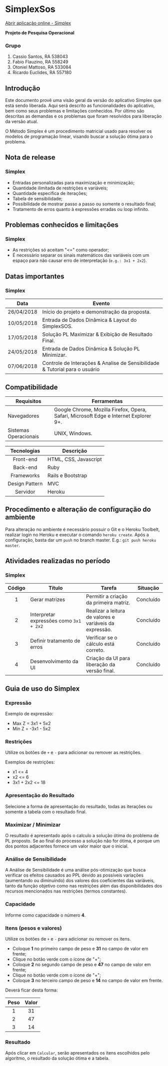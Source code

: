 # SimplexSos

[Abrir aplicação online - Simplex](https://pacific-reef-76315.herokuapp.com/)

**Projeto de Pesquisa Operacional**

### Grupo

1. Cassio Santos,    RA 538043
2. Fabio Flauzino,   RA 558249
3. Otoniel Mattoso,  RA 533084
4. Ricardo Euclides, RA 557180


## Introdução
Este documento provê uma visão geral da versão do aplicativo Simplex que está sendo liberada.
Aqui será descrito as funcionalidades do aplicativo, bem como seus problemas e limitações conhecidos.
Por último são descritas as demandas e os problemas que foram resolvidos para liberação da versão atual.

O Método Simplex é um procedimento matricial usado para resolver os modelos de
programação linear, visando buscar a solução ótima para o problema.

## Nota de release

### Simplex

* Entradas personalizadas para maximização e minimização;
* Quantidade ilimitada de restrições e variáveis;
* Quantidade especifica de iterações;
* Tabela de sensibilidade;
* Possibilidade de mostrar passo a passo ou somente o resultado final;
* Tratamento de erros quanto à expressões erradas ou loop infinito.

## Problemas conhecidos e limitações

### Simplex

* As restrições só aceitam "<=" como operador;
* É necessário separar os sinais matemáticos das variáveis com um espaço para não causar erro de interpretação (`e.g.: 3x1 + 2x2`).

## Datas importantes

### Simplex

| Data  | Evento    |
|:-----:|-----------|
| 26/04/2018    | Início do projeto e demonstração da proposta.   |
| 10/05/2018    | Entrada de Dados Dinâmica & Layout do SimplexSOS.   |
| 17/05/2018    | Solução PL Maximizar & Exibição de Resultado Final.   |
| 24/05/2018    | Entrada de Dados Dinâmica & Solução PL Minimizar.  |
| 07/06/2018	  | Controle de Interações & Analise de Sensibilidade & Tutorial para o usuário    |


## Compatibilidade

| Requisitos    | Ferramentas   |
|---------------|---------------|
| Navegadores   | Google Chrome, Mozilla Firefox, Opera, Safari, Microsoft Edge e Internet Explorer 9+.     |
| Sistemas Operacionais     | UNIX, Windows.    |

| Tecnologias   | Descrição |
|:-------------:|-----------|
| Front-end | HTML, CSS, Javascript |
| Back-end  | Ruby  |
| Frameworks    | Rails e Bootstrap     |
| Design Pattern    | MVC   |
| Servidor  | Heroku    |

## Procedimento e alteração de configuração do ambiente
Para alteração no ambiente é necessário possuir o Git e o Heroku Toolbelt, realizar login no Heroku e executar o comando `heroku create`. Após a configuração, basta dar um `push` no branch master. E.g.: `git push heroku master`.

## Atividades realizadas no período

### Simplex

| Código    | Título    | Tarefa    | Situação  |
|:---------:|-----------|-----------|:---------:|
| 1 | Gerar matrizes    | Permitir a criação da primeira matriz.    | Concluído |
| 2 | Interpretar expressões como `3x1 + 2x2`   | Realizar a leitura de valores e variáveis da expressão.   | Concluído |
| 3 | Definir tratamento de erros   | Verificar se o cálculo está correto.  | Concluído |
| 4 | Desenvolvimento da UI     | Criação da UI para liberação da versão final.     | Concluído     |

## Guia de uso do Simplex

### Expressão
Exemplo de expressão:

* Max Z = 3x1 + 5x2
* Min Z = -3x1 - 5x2

### Restrições
Utilize os botões de `+` e `-` para adicionar ou remover as restrições.

Exemplos de restrições:

* x1 <= 4
* x2 <= 6
* 3x1 + 2x2 <= 18

### Apresentação do Resultado
Selecione a forma de apresentação do resultado, todas as iterações ou somente a tabela com o resultado final.

### Maximizar / Minimizar
O resultado é apresentado após o calculo a solução ótima do problema de PL proposto.
Se ao final do processo a solução não for ótima, é porque um dos pontos adjacentes fornece um valor
maior que o inicial.

### Análise de Sensibilidade
A Análise de Sensibilidade é uma análise pós-otimização que busca verificar os efeitos causados
ao PPL devido as possíveis variações (aumentando ou diminuindo) dos valores dos coeficientes das
variáveis, tanto da função objetivo como nas restrições além das disponibilidades dos recursos
mencionados nas restrições (termos constantes).

### Capacidade
Informe como capacidade o número **4**.

### Itens (pesos e valores)
Utilize os botões de `+` e `-` para adicionar ou remover os itens.

* Coloque **1** no primeiro campo de peso e **31** no campo de valor em frente;
* Clique no botão verde com o ícone de "+";
* Coloque **2** no segundo campo de peso e **47** no campo de valor em frente;
* Clique no botão verde com o ícone de "+";
* Coloque **3** no terceiro campo de peso e **14** no campo de valor em frente.

Deverá ficar desta forma:

| Peso  | Valor |
|:-----:|:-----:|
| 1 | 31    |
| 2 | 47    |
| 3 | 14    |

### Resultado
Após clicar em `Calcular`, serão apresentados os itens escolhidos pelo algoritmo, o resultado da solução ótima e a tabela.
